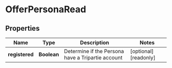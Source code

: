 

# OfferPersonaRead



## Properties

| Name | Type | Description | Notes |
|------------ | ------------- | ------------- | -------------|
|**registered** | **Boolean** | Determine if the Persona have a Tripartie account |  [optional] [readonly] |



